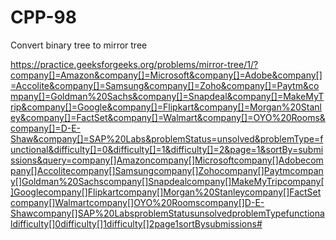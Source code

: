 # CPP-98
Convert binary tree to mirror tree









https://practice.geeksforgeeks.org/problems/mirror-tree/1/?company[]=Amazon&company[]=Microsoft&company[]=Adobe&company[]=Accolite&company[]=Samsung&company[]=Zoho&company[]=Paytm&company[]=Goldman%20Sachs&company[]=Snapdeal&company[]=MakeMyTrip&company[]=Google&company[]=Flipkart&company[]=Morgan%20Stanley&company[]=FactSet&company[]=Walmart&company[]=OYO%20Rooms&company[]=D-E-Shaw&company[]=SAP%20Labs&problemStatus=unsolved&problemType=functional&difficulty[]=0&difficulty[]=1&difficulty[]=2&page=1&sortBy=submissions&query=company[]Amazoncompany[]Microsoftcompany[]Adobecompany[]Accolitecompany[]Samsungcompany[]Zohocompany[]Paytmcompany[]Goldman%20Sachscompany[]Snapdealcompany[]MakeMyTripcompany[]Googlecompany[]Flipkartcompany[]Morgan%20Stanleycompany[]FactSetcompany[]Walmartcompany[]OYO%20Roomscompany[]D-E-Shawcompany[]SAP%20LabsproblemStatusunsolvedproblemTypefunctionaldifficulty[]0difficulty[]1difficulty[]2page1sortBysubmissions#

